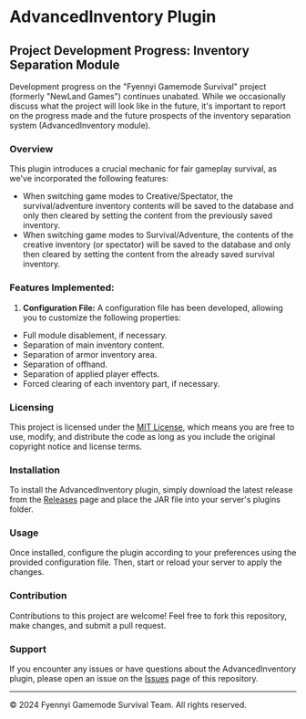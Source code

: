 # AdvancedInventory Plugin

## Project Development Progress: Inventory Separation Module

Development progress on the "Fyennyi Gamemode Survival" project (formerly "NewLand Games") continues unabated. While we occasionally discuss what the project will look like in the future, it's important to report on the progress made and the future prospects of the inventory separation system (AdvancedInventory module).

### Overview

This plugin introduces a crucial mechanic for fair gameplay survival, as we've incorporated the following features:

- When switching game modes to Creative/Spectator, the survival/adventure inventory contents will be saved to the database and only then cleared by setting the content from the previously saved inventory.
- When switching game modes to Survival/Adventure, the contents of the creative inventory (or spectator) will be saved to the database and only then cleared by setting the content from the already saved survival inventory.

### Features Implemented:

1. **Configuration File:** A configuration file has been developed, allowing you to customize the following properties:
- Full module disablement, if necessary.
- Separation of main inventory content.
- Separation of armor inventory area.
- Separation of offhand.
- Separation of applied player effects.
- Forced clearing of each inventory part, if necessary.

### Licensing

This project is licensed under the [MIT License](LICENSE), which means you are free to use, modify, and distribute the code as long as you include the original copyright notice and license terms.

### Installation

To install the AdvancedInventory plugin, simply download the latest release from the [Releases](https://github.com/newlandpe/AdvancedInventory/releases) page and place the JAR file into your server's plugins folder.

### Usage

Once installed, configure the plugin according to your preferences using the provided configuration file. Then, start or reload your server to apply the changes.

### Contribution

Contributions to this project are welcome! Feel free to fork this repository, make changes, and submit a pull request.

### Support

If you encounter any issues or have questions about the AdvancedInventory plugin, please open an issue on the [Issues](https://github.com/newlandpe/AdvancedInventory/issues) page of this repository.

---

© 2024 Fyennyi Gamemode Survival Team. All rights reserved.
